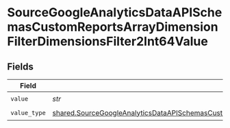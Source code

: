 # SourceGoogleAnalyticsDataAPISchemasCustomReportsArrayDimensionFilterDimensionsFilter2Int64Value


## Fields

| Field                                                                                                                                                                                                                          | Type                                                                                                                                                                                                                           | Required                                                                                                                                                                                                                       | Description                                                                                                                                                                                                                    |
| ------------------------------------------------------------------------------------------------------------------------------------------------------------------------------------------------------------------------------ | ------------------------------------------------------------------------------------------------------------------------------------------------------------------------------------------------------------------------------ | ------------------------------------------------------------------------------------------------------------------------------------------------------------------------------------------------------------------------------ | ------------------------------------------------------------------------------------------------------------------------------------------------------------------------------------------------------------------------------ |
| `value`                                                                                                                                                                                                                        | *str*                                                                                                                                                                                                                          | :heavy_check_mark:                                                                                                                                                                                                             | N/A                                                                                                                                                                                                                            |
| `value_type`                                                                                                                                                                                                                   | [shared.SourceGoogleAnalyticsDataAPISchemasCustomReportsArrayDimensionFilterDimensionsFilter2ValueType](../../models/shared/sourcegoogleanalyticsdataapischemascustomreportsarraydimensionfilterdimensionsfilter2valuetype.md) | :heavy_check_mark:                                                                                                                                                                                                             | N/A                                                                                                                                                                                                                            |